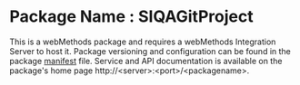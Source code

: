 # Package Name : SIQAGitProject
This is a webMethods package and requires a webMethods Integration Server to host it. Package versioning and configuration can be found in the package [manifest](./SIQAGitProject/manifest.v3) file. Service and API documentation is available on the package's home page http://&lt;server&gt;:&lt;port&gt;/&lt;packagename>.